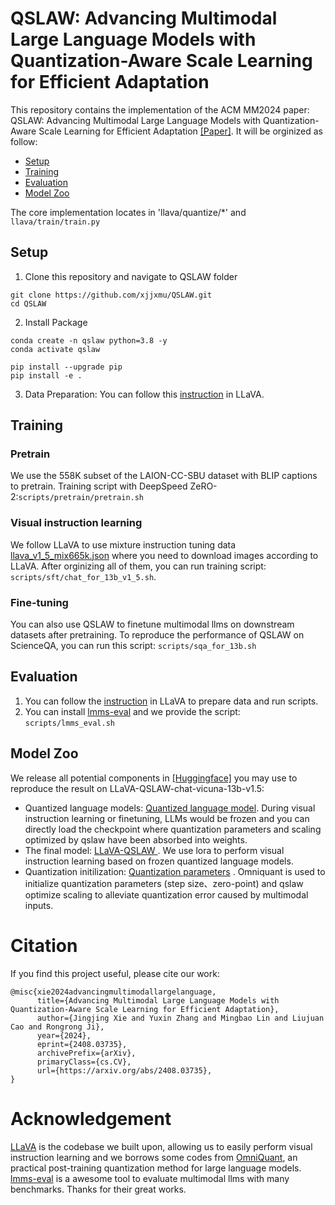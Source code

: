 # QSLAW: Advancing Multimodal Large Language Models with Quantization-Aware Scale Learning for Efficient Adaptation

This repository contains the implementation of the ACM MM2024 paper: QSLAW: Advancing Multimodal Large Language Models with Quantization-Aware Scale Learning for Efficient Adaptation [[Paper]](https://arxiv.org/abs/2408.03735). It will be orginized as follow: 

- [Setup](#setup)
- [Training](#train)
- [Evaluation](#eval)
- [Model Zoo](#model)

The core implementation locates in 'llava/quantize/*' and `llava/train/train.py`
## <a id="setup"></a>Setup
1. Clone this repository and navigate to QSLAW folder
```
git clone https://github.com/xjjxmu/QSLAW.git
cd QSLAW
```

2. Install Package
```
conda create -n qslaw python=3.8 -y
conda activate qslaw

pip install --upgrade pip
pip install -e .
```

3. Data Preparation: You can follow this [instruction](https://github.com/haotian-liu/LLaVA/blob/main/docs/Data.md) in LLaVA.

## <a id="train"></a>Training

### Pretrain
We use the 558K subset of the LAION-CC-SBU dataset with BLIP captions to pretrain.
Training script with DeepSpeed ZeRO-2:`scripts/pretrain/pretrain.sh`

### Visual instruction learning
We follow LLaVA to use mixture instruction tuning data [llava_v1_5_mix665k.json](https://huggingface.co/datasets/liuhaotian/LLaVA-Instruct-150K/blob/main/llava_v1_5_mix665k.json) where you need to download images according to LLaVA. After orginizing all of them, you can run training script: `scripts/sft/chat_for_13b_v1_5.sh`.


### Fine-tuning
You can also use QSLAW to finetune multimodal llms on downstream datasets after pretraining. To reproduce the performance of QSLAW on ScienceQA, you can run this script: `scripts/sqa_for_13b.sh`

## <a id="eval"></a>Evaluation
1. You can follow the [instruction](https://github.com/haotian-liu/LLaVA/blob/main/docs/Evaluation.md) in LLaVA to prepare data and run scripts.
2. You can install [lmms-eval](https://github.com/EvolvingLMMs-Lab/lmms-eval) and we provide the script: `scripts/lmms_eval.sh`


## <a id="model"></a>Model Zoo
We release all potential components in [[Huggingface]](https://huggingface.co/USKM) you may use to reproduce the result on LLaVA-QSLAW-chat-vicuna-13b-v1.5: 
- Quantized language models: [Quantized language model](https://huggingface.co/USKM/vicuna-13b-v1.5-quant/tree/main). During visual instruction learning or finetuning,  LLMs would be frozen and you can directly load the checkpoint where quantization parameters and scaling optimized by qslaw have been absorbed into weights.
- The final model: [LLaVA-QSLAW ](https://huggingface.co/USKM/LLaVA-QSLAW-chat-vicuna-13b-v1.5/tree/main). We use lora to perform visual instruction learning based on frozen quantized language models. 
- Quantization initilization: [Quantization parameters](https://drive.google.com/drive/folders/1MIYw0ACZjFd5NyBMEauEP7p37aHLjjVK?dmr=1&ec=wgc-drive-hero-goto) . Omniquant is used to initialize quantization parameters (step size、zero-point) and qslaw optimize scaling to alleviate quantization error caused by multimodal inputs. 

# Citation
If you find this project useful, please cite our work:
```
@misc{xie2024advancingmultimodallargelanguage,
      title={Advancing Multimodal Large Language Models with Quantization-Aware Scale Learning for Efficient Adaptation}, 
      author={Jingjing Xie and Yuxin Zhang and Mingbao Lin and Liujuan Cao and Rongrong Ji},
      year={2024},
      eprint={2408.03735},
      archivePrefix={arXiv},
      primaryClass={cs.CV},
      url={https://arxiv.org/abs/2408.03735}, 
}
```

# Acknowledgement

[LLaVA](https://github.com/haotian-liu/LLaVA) is the codebase we built upon, allowing us to easily perform visual instruction learning and we borrows some codes from [OmniQuant](https://github.com/OpenGVLab/OmniQuant), an practical post-training quantization method for large language models. [lmms-eval](https://github.com/EvolvingLMMs-Lab/lmms-eval) is a awesome tool to evaluate multimodal llms with many benchmarks. Thanks for their great works.


